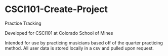 # CSCI101-Create-Project
Practice Tracking

Developed for CSCI101 at Colorado School of Mines

Intended for use by practicing musicians based off of the quarter practicing method. 
All user data is stored locally in a csv and pulled upon request.
